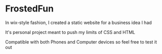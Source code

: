 # FrostedFun
In wix-style fashion, I created a static website for a business idea I had

It's personal project meant to push my limits of CSS and HTML 

Compatible with both Phones and Computer devices so feel free to test it out
